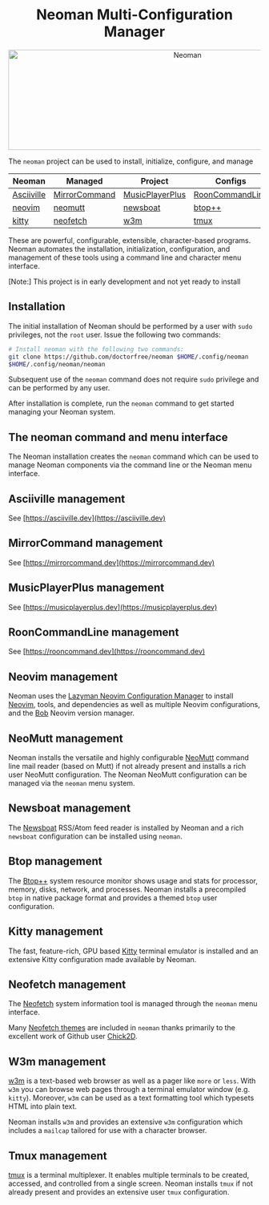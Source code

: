 <h1 align="center">Neoman Multi-Configuration Manager</h1>

<div align="center">
<p float="left">
  <img src="https://github.com/doctorfree/neoman/wiki/screenshots/neoman.png" alt="Neoman" style="width:700px;height:200px;">
</p>
</div>

The `neoman` project can be used to install, initialize, configure, and manage

| **Neoman**                           | **Managed**                                | **Project**                                    | **Configs**                                    |
| ------------------------------------ | ------------------------------------------ | ---------------------------------------------- | ---------------------------------------------- |
| [Asciiville](#asciiville-management) | [MirrorCommand](#mirrorcommand-management) | [MusicPlayerPlus](#musicplayerplus-management) | [RoonCommandLine](#rooncommandline-management) |
| [neovim](#neovim-management)         | [neomutt](#neomutt-management)             | [newsboat](#newsboat-management)               | [btop++](#btop-management)                     |
| [kitty](#kitty-management)           | [neofetch](#neofetch-management)           | [w3m](#w3m-management)                         | [tmux](#tmux-management)                       |

These are powerful, configurable, extensible, character-based programs. Neoman
automates the installation, initialization, configuration, and management of
these tools using a command line and character menu interface.

[Note:] This project is in early development and not yet ready to install

## Installation

The initial installation of Neoman should be performed by a user with
`sudo` privileges, not the `root` user. Issue the following two commands:

```bash
# Install neoman with the following two commands:
git clone https://github.com/doctorfree/neoman $HOME/.config/neoman
$HOME/.config/neoman/neoman
```

Subsequent use of the `neoman` command does not require `sudo` privilege and
can be performed by any user.

After installation is complete, run the `neoman` command to get started
managing your Neoman system.

## The neoman command and menu interface

The Neoman installation creates the `neoman` command which can be used to
manage Neoman components via the command line or the Neoman menu interface.

## Asciiville management

See [https://asciiville.dev](https://asciiville.dev)

## MirrorCommand management

See [https://mirrorcommand.dev](https://mirrorcommand.dev)

## MusicPlayerPlus management

See [https://musicplayerplus.dev](https://musicplayerplus.dev)

## RoonCommandLine management

See [https://rooncommand.dev](https://rooncommand.dev)

## Neovim management

Neoman uses the
[Lazyman Neovim Configuration Manager](https://lazyman.dev)
to install [Neovim](https://neovim.io/), tools, and dependencies as well as
multiple Neovim configurations, and the
[Bob](https://github.com/MordechaiHadad/bob) Neovim version manager.

## NeoMutt management

Neoman installs the versatile and highly configurable
[NeoMutt](https://github.com/neomutt/neomutt#readme)
command line mail reader (based on Mutt) if not already present
and installs a rich user NeoMutt configuration. The Neoman
NeoMutt configuration can be managed via the `neoman` menu system.

## Newsboat management

The [Newsboat](https://newsboat.org) RSS/Atom feed reader is installed by
Neoman and a rich `newsboat` configuration can be installed using `neoman`.

## Btop management

The [Btop++](https://github.com/doctorfree/btop#readme) system resource monitor
shows usage and stats for processor, memory, disks, network, and processes.
Neoman installs a precompiled `btop` in native package format and provides
a themed `btop` user configuration.

## Kitty management

The fast, feature-rich, GPU based [Kitty](https://sw.kovidgoyal.net/kitty)
terminal emulator is installed and an extensive Kitty configuration made
available by Neoman.

## Neofetch management

The [Neofetch](https://github.com/dylanaraps/neofetch) system information tool is managed
through the `neoman` menu interface.

Many [Neofetch themes](share/neofetch-themes/README.md) are included
in `neoman` thanks primarily to the excellent work of Github user
[Chick2D](https://github.com/Chick2D/neofetch-themes).

## W3m management

[w3m](https://w3m.sourceforge.net) is a text-based web browser as well as a
pager like `more` or `less`. With `w3m` you can browse web pages through a
terminal emulator window (e.g. `kitty`). Moreover, `w3m` can be used as a text
formatting tool which typesets HTML into plain text.

Neoman installs `w3m` and provides an extensive `w3m` configuration which
includes a `mailcap` tailored for use with a character browser.

## Tmux management

[tmux](https://github.com/tmux/tmux/wiki) is a terminal multiplexer. It enables
multiple terminals to be created, accessed, and controlled from a single screen.
Neoman installs `tmux` if not already present and provides an extensive user
`tmux` configuration.
